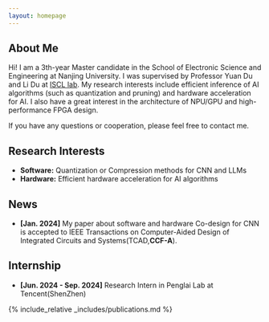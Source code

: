 ```yaml
---
layout: homepage
---
```


## About Me

Hi! I am a 3th-year Master candidate in the School of Electronic Science and Engineering at Nanjing University. I was supervised by Professor Yuan Du and Li Du at [ISCL lab](https://iscl.nju.edu.cn/42924/list.htm). My research interests include efficient inference of AI algorithms (such as quantization and pruning) and hardware acceleration for AI. I also have a great interest in the architecture of NPU/GPU and high-performance FPGA design.

If you have any questions or cooperation, please feel free to contact me.

## Research Interests

- **Software:** Quantization or Compression methods for CNN and LLMs
- **Hardware:** Efficient hardware acceleration for AI algorithms

## News

- **[Jan. 2024]** My paper about software and hardware Co-design for CNN is accepted to IEEE Transactions on Computer-Aided Design of Integrated Circuits and Systems(TCAD,<strong>CCF-A</strong>).

## Internship
- **[Jun. 2024 - Sep. 2024]** Research Intern in Penglai Lab at Tencent(ShenZhen)


{% include_relative _includes/publications.md %}